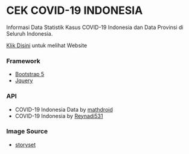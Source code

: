 # CEK COVID-19 INDONESIA

Informasi Data Statistik Kasus COVID-19 Indonesia dan Data Provinsi di Seluruh Indonesia.

[Klik Disini](https://cekcovid19id.vercel.app/) untuk melihat Website

### Framework

 - [Bootstrap 5](https://getbootstrap.com/)
 - [Jquery](https://jquery.com/)

### API

 - COVID-19 Indonesia Data by [mathdroid](https://github.com/mathdroid/indonesia-covid-19-api)
 - COVID-19 Indonesia by [Reynadi531](https://github.com/Reynadi531/api-covid19-indonesia-v2)

### Image Source

 - [storyset](https://storyset.com/)

